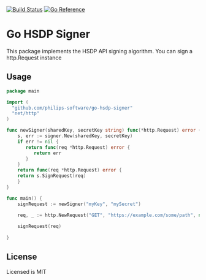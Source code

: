 [![Build Status](https://travis-ci.com/philips-software/go-hsdp-signer.svg?branch=master)](https://travis-ci.com/philips-software/go-hsdp-signer)
[![Go Reference](https://pkg.go.dev/badge/github.com/philips-software/go-hsdp-signer.svg)](https://pkg.go.dev/github.com/philips-software/go-hsdp-signer)

# Go HSDP Signer

This package implements the HSDP API signing algorithm.
You can sign a http.Request instance 

## Usage

```go
package main

import (
  "github.com/philips-software/go-hsdp-signer"
  "net/http"
)

func newSigner(sharedKey, secretKey string) func(*http.Request) error {
    s, err := signer.New(sharedKey, secretKey)
    if err != nil {
       return func(req *http.Request) error {
          return err
       }
    }
    return func(req *http.Request) error {
	return s.SignRequest(req)
    }	
}

func main() {
    signRequest := newSigner("myKey", "mySecret")

    req, _ := http.NewRequest("GET", "https://example.com/some/path", nil)
    
    signRequest(req)
     
}

```
## License

Licensed is MIT
